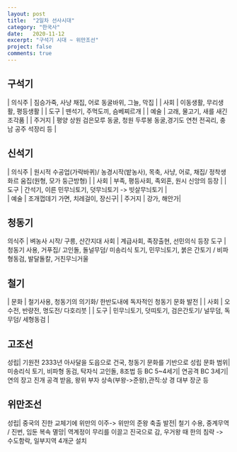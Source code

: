 ```yaml
---
layout: post
title:  "2일차 선사시대"
category: "한국사"
date:   2020-11-12
excerpt: "구석기 시대 ~ 위만조선"
project: false
comments: true
---
```


구석기
--------

| 의식주 | 짐승가죽, 사냥 채집, 어로 동굴바위, 그늘, 막집 |
| 사회   | 이동생활, 무리생활, 평등생활                   |
| 도구   | 뗀석기, 주먹도끼, 슴베찌르개                   | 
| 예술   | 고래, 물고기, 새를 새긴 조각품                 |
| 주거지 | 평양 상원 검은모루 동굴, 청원 두루봉 동굴,경기도 연천 전곡리, 충남 공주 석장리 등  |

신석기
----------

| 의식주 | 원시적 수공업(가락바퀴)/ 농경시작(밭농사), 목축, 사냥, 어로, 채집/ 정착생화르 움집(원형, 모가 둥근방형) |
| 사회   | 부족, 평등사회, 족외혼, 원시 신앙의 등장    | 
| 도구   | 간석기, 이른 민무늬토기, 덧무늬토기 -> 빗살무늬토기       |  
| 예술   | 조개껍데기 가면, 치레걸이, 장신구|
| 주거지 | 강가, 해안가|

청동기
-------

의식주 | 벼농사 시작/ 구릉, 산간지대 
사회   | 계급사회, 족장출현, 선민의식 등장
도구   | 청동기 사용, 거푸집/ 고인돌, 돌널무덤/ 미송리식 토기, 민무늬토기, 붉은 간토기 / 비파형동검, 발달돌칼, 거친무늬거울  

철기
-----------

| 문화 | 철기사용, 청동기의 의기화/ 한반도내에 독자적인 청동기 문화 발전 |
| 사회   | 오수전, 반량전, 명도전/ 다호리붓  | 
| 도구   | 민무늬토기, 덧띠토기, 검은간토기/ 널무덤, 독무덤/ 세형동검    |  

고조선
--------

성립| 기원전 2333년 아사달을 도읍으로 건국, 청동기 문화를 기반으로 성립
문화 범위| 미송리식 토기, 비파형 동검, 탁자식 고인돌, 8조법 등
BC 5~4세기| 연공격
BC 3세기| 연의 장고 진개 공격 받음, 왕위 부자 상속(부왕->준왕),관직:상 경 대부 장군 등

위만조선
--------

성립| 중국의 진한 교체기에 위만의 이주-> 위만의 준왕 축출
발전| 철기 수용, 중계무역  /  진번, 임둔 복속
멸망| 역계정이 무리를 이끌고 진국으로 감, 우거왕 때 한의 침략 -> 수도함락, 일부지역 4개군 설치

